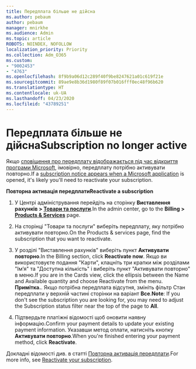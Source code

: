 ```yaml
---
title: Передплата більше не дійсна
ms.author: pebaum
author: pebaum
manager: mnirkhe
ms.audience: Admin
ms.topic: article
ROBOTS: NOINDEX, NOFOLLOW
localization_priority: Priority
ms.collection: Adm_O365
ms.custom:
- "9002453"
- "4763"
ms.openlocfilehash: 8f9b9a06d12c289f40f9be8247621a01c619f21e
ms.sourcegitcommit: 89ae9e8b36d1980f89f07b016fff0ec48f96b620
ms.translationtype: HT
ms.contentlocale: uk-UA
ms.lasthandoff: 04/23/2020
ms.locfileid: "43789251"
---
```

# <a name="subscription-no-longer-active"></a><span data-ttu-id="94499-102">Передплата більше не дійсна</span><span class="sxs-lookup"><span data-stu-id="94499-102">Subscription no longer active</span></span>

<span data-ttu-id="94499-103">Якщо [сповіщення про передплату відображається під час відкриття програми Microsoft](https://support.office.com/article/A-subscription-notice-appears-when-I-open-an-Office-365-application-4CABE32C-F594-4C0E-9191-3D3ADE10CCEB), імовірно, передплату потрібно активувати повторно.</span><span class="sxs-lookup"><span data-stu-id="94499-103">If a [subscription notice appears when a Microsoft application](https://support.office.com/article/A-subscription-notice-appears-when-I-open-an-Office-365-application-4CABE32C-F594-4C0E-9191-3D3ADE10CCEB) is opened, it's likely you'll need to reactivate your subscription.</span></span>

<span data-ttu-id="94499-104">**Повторна активація передплати**</span><span class="sxs-lookup"><span data-stu-id="94499-104">**Reactivate a subscription**</span></span>

1. <span data-ttu-id="94499-105">У Центрі адміністрування перейдіть на сторінку **Виставлення рахунків > [Товари та послуги](https://go.microsoft.com/fwlink/p/?linkid=842054)**.</span><span class="sxs-lookup"><span data-stu-id="94499-105">In the admin center, go to the **Billing > [Products & Services](https://go.microsoft.com/fwlink/p/?linkid=842054)** page.</span></span>

2. <span data-ttu-id="94499-106">На сторінці "Товари та послуги" виберіть передплату, яку потрібно активувати повторно.</span><span class="sxs-lookup"><span data-stu-id="94499-106">On the Products & services page, find the subscription that you want to reactivate.</span></span>

3. <span data-ttu-id="94499-107">У розділі "Виставлення рахунків" виберіть пункт **Активувати повторно**.</span><span class="sxs-lookup"><span data-stu-id="94499-107">In the Billing section, click **Reactivate now**.</span></span>  <span data-ttu-id="94499-108">Якщо ви використовуєте подання "Карти", клацніть три крапки між розділами "Ім’я" та "Доступна кількість" і виберіть пункт "Активувати повторно" в меню.</span><span class="sxs-lookup"><span data-stu-id="94499-108">If you are in the Cards view, click the ellipsis between the Name and Available quantity and choose Reactivate from the menu.</span></span> <span data-ttu-id="94499-109">**Примітка.**. Якщо потрібна передплата відсутня, змініть фільтр Стан передплати у верхній частині сторінки на варіант **Все**.</span><span class="sxs-lookup"><span data-stu-id="94499-109">**Note**: If you don't see the subscription you are looking for, you may need to adjust the Subscription status filter near the top of the page to **All**.</span></span>

4. <span data-ttu-id="94499-110">Підтвердьте платіжні відомості щоб оновити наявну інформацію.</span><span class="sxs-lookup"><span data-stu-id="94499-110">Confirm your payment details to update your existing payment information.</span></span> <span data-ttu-id="94499-111">Указавши метод оплати, натисніть кнопку **Активувати повторно**.</span><span class="sxs-lookup"><span data-stu-id="94499-111">When you're finished entering your payment method, click **Reactivate**.</span></span>

<span data-ttu-id="94499-112">Докладні відомості див. в статті [Повторна активація передплати](https://docs.microsoft.com/office365/admin/subscriptions-and-billing/reactivate-your-subscription).</span><span class="sxs-lookup"><span data-stu-id="94499-112">For more info, see [Reactivate your subscription](https://docs.microsoft.com/office365/admin/subscriptions-and-billing/reactivate-your-subscription).</span></span> 

